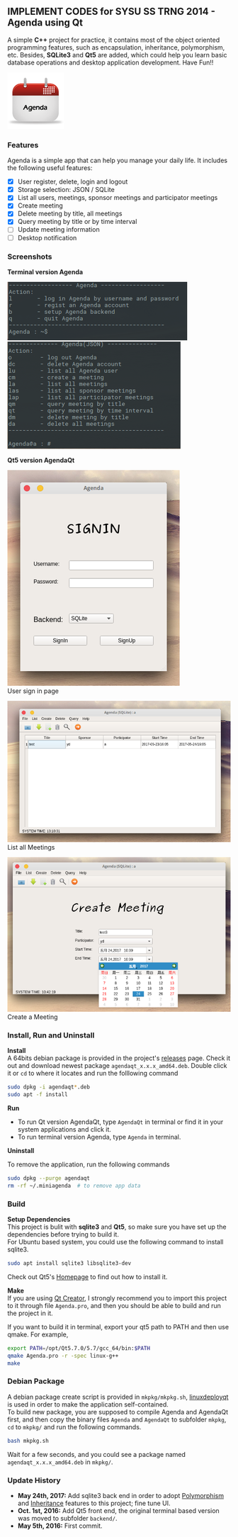 ## IMPLEMENT CODES for SYSU SS TRNG 2014 - Agenda using Qt

A simple **C\+\+** project for practice, it contains most of the object oriented programming features, such as encapsulation, inheritance, polymorphism, etc. Besides, **SQLite3** and **Qt5** are added, which could help you learn basic database operations and desktop application development. Have Fun!!

![icon](mkpkg/others/icon.png)

### Features 

Agenda is a simple app that can help you manage your daily life. It includes the following useful features:

- [x] User register, delete, login and logout
- [x] Storage selection: JSON / SQLite
- [x] List all users, meetings, sponsor meetings and participator meetings
- [x] Create meeting
- [x] Delete meeting by title, all meetings
- [x] Query meeting by title or by time interval
- [ ] Update meeting information
- [ ] Desktop notification

### Screenshots

**Terminal version Agenda**

![](backend/pic/1.png)     
![](backend/pic/2.png)     

**Qt5 version AgendaQt**

![login](backend/pic/3.png)     
User sign in page

![list_all_meeting](backend/pic/4.png)      
List all Meetings

![create_meeting](backend/pic/5.png)     
Create a Meeting

### Install, Run and Uninstall

**Install**     
A 64bits debian package is provided in the project's [releases](https://github.com/chenyvehtung/Agenda/releases) page. Check it out and download newest package `agendaqt_x.x.x_amd64.deb`. Double click it or  `cd` to where it locates and run the folllowing command

```sh
sudo dpkg -i agendaqt*.deb
sudo apt -f install
```
**Run**     

* To run Qt version AgendaQt, type `AgendaQt` in terminal or find it in your system applications and click it. 
* To run terminal version Agenda, type `Agenda` in terminal.

**Uninstall**    

To remove the application, run the following commands

```sh
sudo dpkg --purge agendaqt
rm -rf ~/.miniagenda  # to remove app data
```

### Build

**Setup Dependencies**    
This project is bulit with **sqlite3** and **Qt5**, so make sure you have set up the dependencies before trying to build it.     
For Ubuntu based system, you could use the following command to install sqlite3.

```sh
sudo apt install sqlite3 libsqlite3-dev
```

Check out Qt5's [Homepage](https://www.qt.io/developers/) to find out how to install it.     

**Make**     
If you are using [Qt Creator](https://www.qt.io/ide/), I strongly recommend you to import this project to it through file `Agenda.pro`, and then you should be able to build and run the project in it.     

If you want to build it in terminal, export your qt5 path to PATH and then use qmake. For example,

```sh
export PATH=/opt/Qt5.7.0/5.7/gcc_64/bin:$PATH
qmake Agenda.pro -r -spec linux-g++
make
```

### Debian Package

A debian package create script is provided in `mkpkg/mkpkg.sh`, [linuxdeployqt](https://github.com/probonopd/linuxdeployqt) is used in order to make the application self-contained.      
To build new package, you are supposed to compile Agenda and AgendaQt first, and then copy the binary files `Agenda` and `AgendaQt` to subfolder `mkpkg`, `cd` to `mkpkg/` and run the following commands.

```sh
bash mkpkg.sh
```

Wait for a few seconds, and you could see a package named `agendaqt_x.x.x_amd64.deb` in `mkpkg/`.

### Update History

* **May 24th, 2017:** Add sqlite3 back end in order to adopt [Polymorphism](https://en.wikipedia.org/wiki/Polymorphism_(computer_science)) and [Inheritance](https://en.wikipedia.org/wiki/Inheritance_(object-oriented_programming)) features to this project; fine tune UI.
* **Oct. 1st, 2016:** Add Qt5 front end, the original terminal based version was moved to subfolder `backend/`.
* **May 5th, 2016:** First commit.